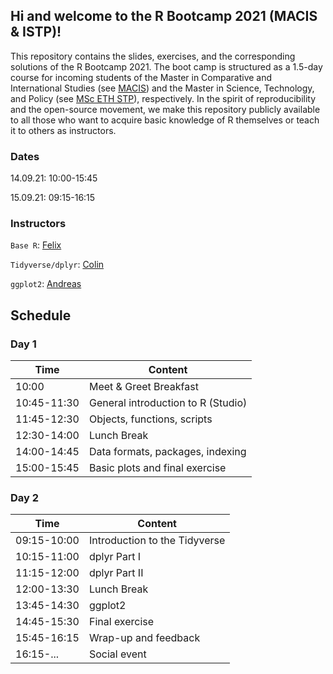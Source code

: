 ## Hi and welcome to the R Bootcamp 2021 (MACIS & ISTP)!

This repository contains the slides, exercises, and the corresponding solutions of the R Bootcamp 2021. The boot camp is structured as a 1.5-day course for incoming students of the Master in Comparative and International Studies (see [MACIS](https://macis.gess.ethz.ch)) and the Master in Science, Technology, and Policy (see [MSc ETH STP](https://istp.ethz.ch/education/master.html)), respectively. In the spirit of reproducibility and the open-source movement, we make this repository publicly available to all those who want to acquire basic knowledge of R themselves or teach it to others as instructors.

### Dates

14.09.21: 10:00-15:45

15.09.21: 09:15-16:15

### Instructors

`Base R`: [Felix](mailto:fwuethrich@student.ethz.ch)

`Tidyverse/dplyr`: [Colin](mailto:colin.walder@ir.gess.ethz.ch)

`ggplot2`: [Andreas](mailto:andreas.felderer@gess.ethz.ch)

## Schedule

### Day 1

|Time       |Content                           |
|-----------|----------------------------------|
|10:00      |Meet & Greet Breakfast            |
|10:45-11:30|General introduction to R (Studio)|
|11:45-12:30|Objects, functions, scripts       |
|12:30-14:00|Lunch Break                       |
|14:00-14:45|Data formats, packages, indexing  |
|15:00-15:45|Basic plots and final exercise    |

### Day 2

|Time       |Content                           |
|-----------|----------------------------------|
|09:15-10:00|Introduction to the Tidyverse     |
|10:15-11:00	|dplyr Part I                      |
|11:15-12:00	|dplyr Part II                     |
|12:00-13:30	|Lunch Break                       |
|13:45-14:30	|ggplot2                           |
|14:45-15:30	|Final exercise                    |
|15:45-16:15	|Wrap-up and feedback              |
|16:15-...  |Social event                      |
